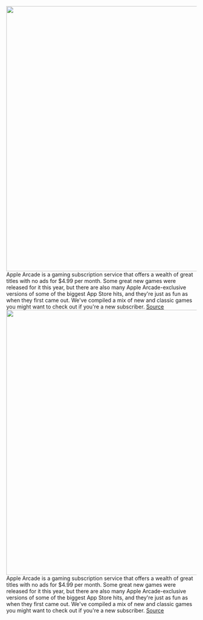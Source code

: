 <img src='https://cdn.vox-cdn.com/thumbor/P7RUFD-RiYNXNGe3_0f6bP9klzI=/0x0:3000x2000/1200x675/filters:focal(989x963:1469x1443)/cdn.vox-cdn.com/uploads/chorus_image/image/70326381/RoundUpArt_iOSGames.0.jpg' width='700px' /><br/>
Apple Arcade is a gaming subscription service that offers a wealth of great titles with no ads for $4.99 per month. Some great new games were released for it this year, but there are also many Apple Arcade-exclusive versions of some of the biggest App Store hits, and they're just as fun as when they first came out. We've compiled a mix of new and classic games you might want to check out if you're a new subscriber.
<a href='https://www.theverge.com/22815442/iphone-ipad-best-games-apple-arcade-2021'> Source <a/><img src='https://cdn.vox-cdn.com/thumbor/P7RUFD-RiYNXNGe3_0f6bP9klzI=/0x0:3000x2000/1200x675/filters:focal(989x963:1469x1443)/cdn.vox-cdn.com/uploads/chorus_image/image/70326381/RoundUpArt_iOSGames.0.jpg' width='700px' /><br/>
Apple Arcade is a gaming subscription service that offers a wealth of great titles with no ads for $4.99 per month. Some great new games were released for it this year, but there are also many Apple Arcade-exclusive versions of some of the biggest App Store hits, and they're just as fun as when they first came out. We've compiled a mix of new and classic games you might want to check out if you're a new subscriber.
<a href='https://www.theverge.com/22815442/iphone-ipad-best-games-apple-arcade-2021'> Source <a/>